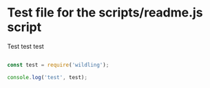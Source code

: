 # Test file for the scripts/readme.js script
Test test test

```js

const test = require('wildling');

console.log('test', test);

```
